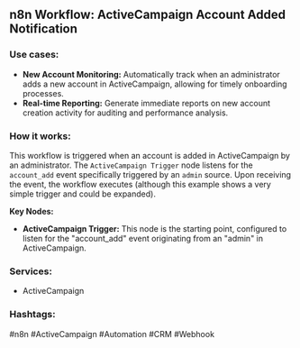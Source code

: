 ## n8n Workflow: ActiveCampaign Account Added Notification

### Use cases:

*   **New Account Monitoring:** Automatically track when an administrator adds a new account in ActiveCampaign, allowing for timely onboarding processes.
*   **Real-time Reporting:** Generate immediate reports on new account creation activity for auditing and performance analysis.

### How it works:

This workflow is triggered when an account is added in ActiveCampaign by an administrator. The `ActiveCampaign Trigger` node listens for the `account_add` event specifically triggered by an `admin` source. Upon receiving the event, the workflow executes (although this example shows a very simple trigger and could be expanded).

**Key Nodes:**

*   **ActiveCampaign Trigger:**  This node is the starting point, configured to listen for the "account\_add" event originating from an "admin" in ActiveCampaign.

### Services:

*   ActiveCampaign

### Hashtags:

#n8n #ActiveCampaign #Automation #CRM #Webhook
